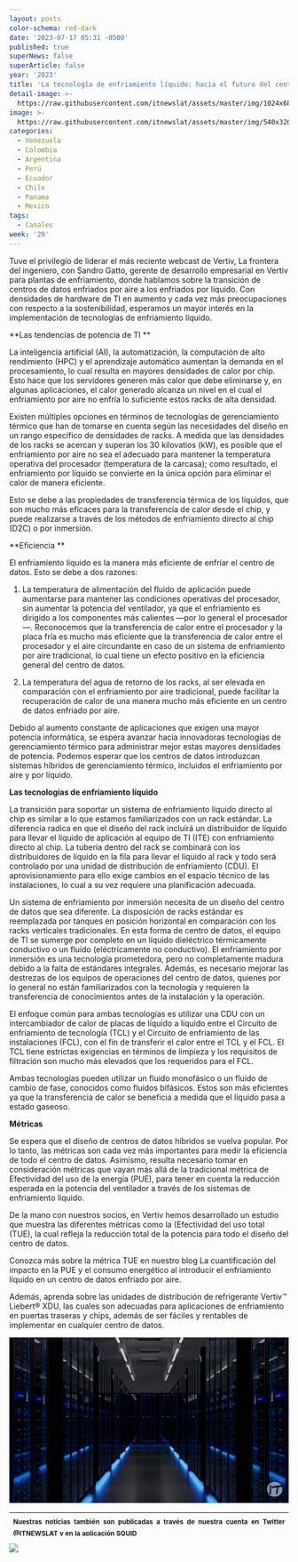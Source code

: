 ```yaml
---
layout: posts
color-schema: red-dark
date: '2023-07-17 05:31 -0500'
published: true
superNews: false
superArticle: false
year: '2023'
title: 'La tecnología de enfriamiento líquido: hacia el futuro del centro de datos'
detail-image: >-
  https://raw.githubusercontent.com/itnewslat/assets/master/img/1024x680/datacenter-g.jpg
image: >-
  https://raw.githubusercontent.com/itnewslat/assets/master/img/540x320/datacenter-p.jpg
categories:
  - Venezuela
  - Colombia
  - Argentina
  - Perú
  - Ecuador
  - Chile
  - Panama
  - Mexico
tags:
  - Canales
week: '29'
---
```

Tuve el privilegio de liderar el más reciente webcast de Vertiv, La frontera del ingeniero, con Sandro Gatto, gerente de desarrollo empresarial en Vertiv para plantas de enfriamiento, donde hablamos sobre la transición de centros de datos enfriados por aire a los enfriados por líquido. Con densidades de hardware de TI en aumento y cada vez más preocupaciones con respecto a la sostenibilidad, esperamos un mayor interés en la implementación de tecnologías de enfriamiento líquido. 

**Las tendencias de potencia de TI **

La inteligencia artificial (AI), la automatización, la computación de alto rendimiento (HPC) y el aprendizaje automático aumentan la demanda en el procesamiento, lo cual resulta en mayores densidades de calor por chip. Esto hace que los servidores generen más calor que debe eliminarse y, en algunas aplicaciones, el calor generado alcanza un nivel en el cual el enfriamiento por aire no enfría lo suficiente estos racks de alta densidad. 

Existen múltiples opciones en términos de tecnologías de gerenciamiento térmico que han de tomarse en cuenta según las necesidades del diseño en un rango específico de densidades de racks. A medida que las densidades de los racks se acercan y superan los 30 kilovatios (kW), es posible que el enfriamiento por aire no sea el adecuado para mantener la temperatura operativa del procesador (temperatura de la carcasa); como resultado, el enfriamiento por líquido se convierte en la única opción para eliminar el calor de manera eficiente.

Esto se debe a las propiedades de transferencia térmica de los líquidos, que son mucho más eficaces para la transferencia de calor desde el chip, y puede realizarse a través de los métodos de enfriamiento directo al chip (D2C) o por inmersión. 

**Eficiencia **

El enfriamiento líquido es la manera más eficiente de enfriar el centro de datos. Esto se debe a dos razones:

1.	La temperatura de alimentación del fluido de aplicación puede aumentarse para mantener las condiciones operativas del procesador, sin aumentar la potencia del ventilador, ya que el enfriamiento es dirigido a los componentes más calientes —por lo general el procesador—. Reconocemos que la transferencia de calor entre el procesador y la placa fría es mucho más eficiente que la transferencia de calor entre el procesador y el aire circundante en caso de un sistema de enfriamiento por aire tradicional, lo cual tiene un efecto positivo en la eficiencia general del centro de datos.

2.	La temperatura del agua de retorno de los racks, al ser elevada en comparación con el enfriamiento por aire tradicional, puede facilitar la recuperación de calor de una manera mucho más eficiente en un centro de datos enfriado por aire.

Debido al aumento constante de aplicaciones que exigen una mayor potencia informática, se espera avanzar hacia innovadoras tecnologías de gerenciamiento térmico para administrar mejor estas mayores densidades de potencia. Podemos esperar que los centros de datos introduzcan sistemas híbridos de gerenciamiento térmico, incluidos el enfriamiento por aire y por líquido. 

**Las tecnologías de enfriamiento líquido**

La transición para soportar un sistema de enfriamiento líquido directo al chip es similar a lo que estamos familiarizados con un rack estándar. La diferencia radica en que el diseño del rack incluirá un distribuidor de líquido para llevar el líquido de aplicación al equipo de TI (ITE) con enfriamiento directo al chip. La tubería dentro del rack se combinará con los distribuidores de líquido en la fila para llevar el líquido al rack y todo será controlado por una unidad de distribución de enfriamiento (CDU). El aprovisionamiento para ello exige cambios en el espacio técnico de las instalaciones, lo cual a su vez requiere una planificación adecuada.

Un sistema de enfriamiento por inmersión necesita de un diseño del centro de datos que sea diferente. La disposición de racks estándar es reemplazada por tanques en posición horizontal en comparación con los racks verticales tradicionales. En esta forma de centro de datos, el equipo de TI se sumerge por completo en un líquido dieléctrico térmicamente conductivo o un fluido (eléctricamente no conductivo). El enfriamiento por inmersión es una tecnología prometedora, pero no completamente madura debido a la falta de estándares integrales. Además, es necesario mejorar las destrezas de los equipos de operaciones del centro de datos, quienes por lo general no están familiarizados con la tecnología y requieren la transferencia de conocimientos antes de la instalación y la operación.

El enfoque común para ambas tecnologías es utilizar una CDU con un intercambiador de calor de placas de líquido a líquido entre el Circuito de enfriamiento de tecnología (TCL) y el Circuito de enfriamiento de las instalaciones (FCL), con el fin de transferir el calor entre el TCL y el FCL. El TCL tiene estrictas exigencias en términos de limpieza y los requisitos de filtración son mucho más elevados que los requeridos para el FCL.

Ambas tecnologías pueden utilizar un fluido monofásico o un fluido de cambio de fase, conocidos como fluidos bifásicos. Estos son más eficientes ya que la transferencia de calor se beneficia a medida que el líquido pasa a estado gaseoso.

**Métricas**

Se espera que el diseño de centros de datos híbridos se vuelva popular. Por lo tanto, las métricas son cada vez más importantes para medir la eficiencia de todo el centro de datos. Asimismo, resulta necesario tomar en consideración métricas que vayan más allá de la tradicional métrica de Efectividad del uso de la energía (PUE), para tener en cuenta la reducción esperada en la potencia del ventilador a través de los sistemas de enfriamiento líquido.

De la mano con nuestros socios, en Vertiv hemos desarrollado un estudio que muestra las diferentes métricas como la (Efectividad del uso total (TUE), la cual refleja la reducción total de la potencia para todo el diseño del centro de datos.

Conozca más sobre la métrica TUE en nuestro blog La cuantificación del impacto en la PUE y el consumo energético al introducir el enfriamiento líquido en un centro de datos enfriado por aire.

Además, aprenda sobre las unidades de distribución de refrigerante Vertiv™ Liebert® XDU, las cuales son adecuadas para aplicaciones de enfriamiento en puertas traseras y chips, además de ser fáciles y rentables de implementar en cualquier centro de datos.

![](https://raw.githubusercontent.com/itnewslat/assets/master/img/540x320/datacenter-p.jpg)

<table style="height: 42px;" width="569">
<tbody>
<tr>
<td style="text-align: justify;"><sub><strong>Nuestras noticias también son publicadas a través de nuestra cuenta en Twitter <a href="https://twitter.com/itnewslat?lang=es">@ITNEWSLAT</a> y en la aplicación <a href="https://squidapp.co/en/">SQUID</a></strong></sub></td>
</tr>
</tbody>
</table>
<img src="https://tracker.metricool.com/c3po.jpg?hash=56f88a41e39ab42c063cc51676587a04"/>